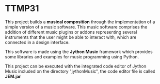 # TTMP31

This project builds a **musical composition** through the implementation of a simple version of a music software. This music software comprises the addition of different music plugins or addons representing several instruments that the user might be able to interact with, which are connected in a design interface.

This software is made using the **Jython Music** framework which provides some libraries and examples for music programming using Python.

This project can be executed with the integrated code editor of Jython Music included on the directory "jythonMusic", the code editor file is called **JEM.jar**
